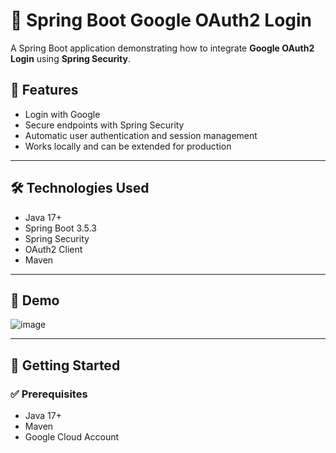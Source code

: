 # 🔐 Spring Boot Google OAuth2 Login

A Spring Boot application demonstrating how to integrate **Google OAuth2 Login** using **Spring Security**.

## 🚀 Features

- Login with Google
- Secure endpoints with Spring Security
- Automatic user authentication and session management
- Works locally and can be extended for production

---

## 🛠️ Technologies Used

- Java 17+
- Spring Boot 3.5.3
- Spring Security
- OAuth2 Client
- Maven

---

## 📸 Demo

![image](https://github.com/user-attachments/assets/1ce1738e-4e6e-4337-8157-04d27e7ce3e3)


---

## 🔧 Getting Started

### ✅ Prerequisites

- Java 17+
- Maven
- Google Cloud Account


